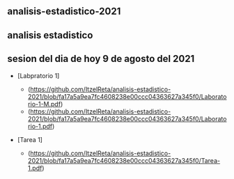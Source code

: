 ## analisis-estadistico-2021
## analisis estadistico
## sesion del dia de hoy 9 de agosto del 2021

* [Labpratorio 1] 
  * (https://github.com/ItzelReta/analisis-estadistico-2021/blob/fa17a5a9ea7fc4608238e00ccc04363627a345f0/Laboratorio-1-M.pdf)
  * (https://github.com/ItzelReta/analisis-estadistico-2021/blob/fa17a5a9ea7fc4608238e00ccc04363627a345f0/Laboratorio-1.pdf)

* [Tarea 1] 
  * (https://github.com/ItzelReta/analisis-estadistico-2021/blob/fa17a5a9ea7fc4608238e00ccc04363627a345f0/Tarea-1.pdf)
